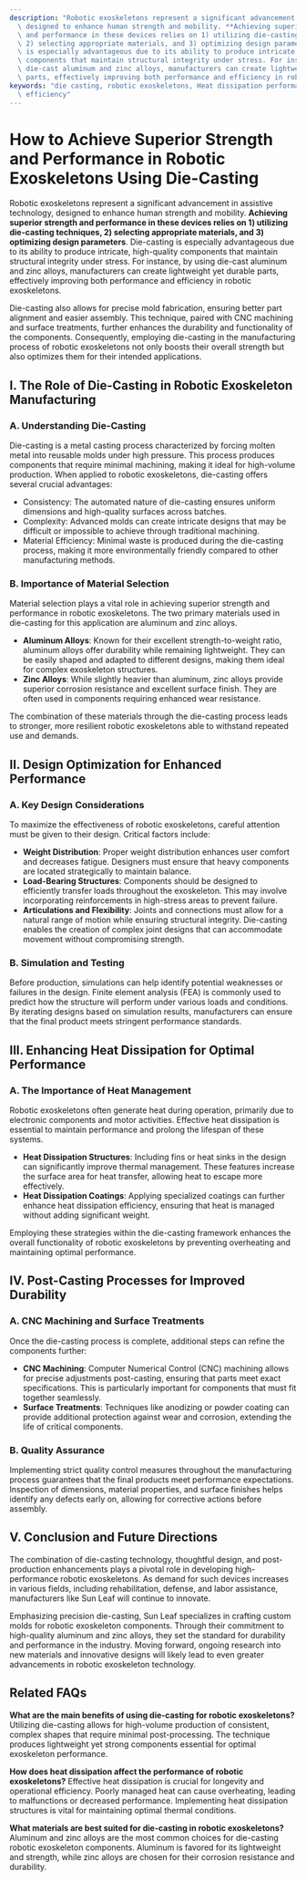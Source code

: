 ```yaml
---
description: "Robotic exoskeletons represent a significant advancement in assistive technology,\
  \ designed to enhance human strength and mobility. **Achieving superior strength\
  \ and performance in these devices relies on 1) utilizing die-casting techniques,\
  \ 2) selecting appropriate materials, and 3) optimizing design parameters**. Die-casting\
  \ is especially advantageous due to its ability to produce intricate, high-quality\
  \ components that maintain structural integrity under stress. For instance, by using\
  \ die-cast aluminum and zinc alloys, manufacturers can create lightweight yet durable\
  \ parts, effectively improving both performance and efficiency in robotic exoskeletons. "
keywords: "die casting, robotic exoskeletons, Heat dissipation performance, Heat dissipation\
  \ efficiency"
---
```

# How to Achieve Superior Strength and Performance in Robotic Exoskeletons Using Die-Casting

Robotic exoskeletons represent a significant advancement in assistive technology, designed to enhance human strength and mobility. **Achieving superior strength and performance in these devices relies on 1) utilizing die-casting techniques, 2) selecting appropriate materials, and 3) optimizing design parameters**. Die-casting is especially advantageous due to its ability to produce intricate, high-quality components that maintain structural integrity under stress. For instance, by using die-cast aluminum and zinc alloys, manufacturers can create lightweight yet durable parts, effectively improving both performance and efficiency in robotic exoskeletons. 

Die-casting also allows for precise mold fabrication, ensuring better part alignment and easier assembly. This technique, paired with CNC machining and surface treatments, further enhances the durability and functionality of the components. Consequently, employing die-casting in the manufacturing process of robotic exoskeletons not only boosts their overall strength but also optimizes them for their intended applications.

## I. The Role of Die-Casting in Robotic Exoskeleton Manufacturing

### A. Understanding Die-Casting

Die-casting is a metal casting process characterized by forcing molten metal into reusable molds under high pressure. This process produces components that require minimal machining, making it ideal for high-volume production. When applied to robotic exoskeletons, die-casting offers several crucial advantages:

- Consistency: The automated nature of die-casting ensures uniform dimensions and high-quality surfaces across batches.
- Complexity: Advanced molds can create intricate designs that may be difficult or impossible to achieve through traditional machining.
- Material Efficiency: Minimal waste is produced during the die-casting process, making it more environmentally friendly compared to other manufacturing methods.

### B. Importance of Material Selection

Material selection plays a vital role in achieving superior strength and performance in robotic exoskeletons. The two primary materials used in die-casting for this application are aluminum and zinc alloys.

- **Aluminum Alloys**: Known for their excellent strength-to-weight ratio, aluminum alloys offer durability while remaining lightweight. They can be easily shaped and adapted to different designs, making them ideal for complex exoskeleton structures.
- **Zinc Alloys**: While slightly heavier than aluminum, zinc alloys provide superior corrosion resistance and excellent surface finish. They are often used in components requiring enhanced wear resistance.

The combination of these materials through the die-casting process leads to stronger, more resilient robotic exoskeletons able to withstand repeated use and demands.

## II. Design Optimization for Enhanced Performance

### A. Key Design Considerations

To maximize the effectiveness of robotic exoskeletons, careful attention must be given to their design. Critical factors include:

- **Weight Distribution**: Proper weight distribution enhances user comfort and decreases fatigue. Designers must ensure that heavy components are located strategically to maintain balance.
- **Load-Bearing Structures**: Components should be designed to efficiently transfer loads throughout the exoskeleton. This may involve incorporating reinforcements in high-stress areas to prevent failure.
- **Articulations and Flexibility**: Joints and connections must allow for a natural range of motion while ensuring structural integrity. Die-casting enables the creation of complex joint designs that can accommodate movement without compromising strength.

### B. Simulation and Testing

Before production, simulations can help identify potential weaknesses or failures in the design. Finite element analysis (FEA) is commonly used to predict how the structure will perform under various loads and conditions. By iterating designs based on simulation results, manufacturers can ensure that the final product meets stringent performance standards.

## III. Enhancing Heat Dissipation for Optimal Performance

### A. The Importance of Heat Management

Robotic exoskeletons often generate heat during operation, primarily due to electronic components and motor activities. Effective heat dissipation is essential to maintain performance and prolong the lifespan of these systems.

- **Heat Dissipation Structures**: Including fins or heat sinks in the design can significantly improve thermal management. These features increase the surface area for heat transfer, allowing heat to escape more effectively.
- **Heat Dissipation Coatings**: Applying specialized coatings can further enhance heat dissipation efficiency, ensuring that heat is managed without adding significant weight.

Employing these strategies within the die-casting framework enhances the overall functionality of robotic exoskeletons by preventing overheating and maintaining optimal performance.

## IV. Post-Casting Processes for Improved Durability

### A. CNC Machining and Surface Treatments

Once the die-casting process is complete, additional steps can refine the components further:

- **CNC Machining**: Computer Numerical Control (CNC) machining allows for precise adjustments post-casting, ensuring that parts meet exact specifications. This is particularly important for components that must fit together seamlessly.
- **Surface Treatments**: Techniques like anodizing or powder coating can provide additional protection against wear and corrosion, extending the life of critical components.

### B. Quality Assurance

Implementing strict quality control measures throughout the manufacturing process guarantees that the final products meet performance expectations. Inspection of dimensions, material properties, and surface finishes helps identify any defects early on, allowing for corrective actions before assembly.

## V. Conclusion and Future Directions

The combination of die-casting technology, thoughtful design, and post-production enhancements plays a pivotal role in developing high-performance robotic exoskeletons. As demand for such devices increases in various fields, including rehabilitation, defense, and labor assistance, manufacturers like Sun Leaf will continue to innovate.

Emphasizing precision die-casting, Sun Leaf specializes in crafting custom molds for robotic exoskeleton components. Through their commitment to high-quality aluminum and zinc alloys, they set the standard for durability and performance in the industry. Moving forward, ongoing research into new materials and innovative designs will likely lead to even greater advancements in robotic exoskeleton technology.

## Related FAQs

**What are the main benefits of using die-casting for robotic exoskeletons?**
Utilizing die-casting allows for high-volume production of consistent, complex shapes that require minimal post-processing. The technique produces lightweight yet strong components essential for optimal exoskeleton performance.

**How does heat dissipation affect the performance of robotic exoskeletons?**
Effective heat dissipation is crucial for longevity and operational efficiency. Poorly managed heat can cause overheating, leading to malfunctions or decreased performance. Implementing heat dissipation structures is vital for maintaining optimal thermal conditions.

**What materials are best suited for die-casting in robotic exoskeletons?**
Aluminum and zinc alloys are the most common choices for die-casting robotic exoskeleton components. Aluminum is favored for its lightweight and strength, while zinc alloys are chosen for their corrosion resistance and durability.
